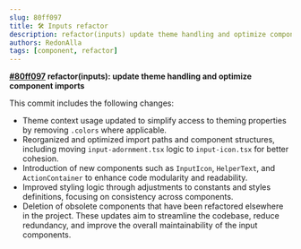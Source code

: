 ```yaml
---
slug: 80ff097
title: 🛠️ Inputs refactor
description: refactor(inputs) update theme handling and optimize component imports
authors: RedonAlla
tags: [component, refactor]
---
```


**[#80ff097](https://github.com/RedonAlla/flexnative/commit/80ff097) refactor(inputs): update theme handling and optimize component imports**

This commit includes the following changes:
- Theme context usage updated to simplify access to theming properties by removing `.colors` where applicable.
- Reorganized and optimized import paths and component structures, including moving `input-adornment.tsx` logic to `input-icon.tsx` for better cohesion.
- Introduction of new components such as `InputIcon`, `HelperText`, and `ActionContainer` to enhance code modularity and readability.
- Improved styling logic through adjustments to constants and styles definitions, focusing on consistency across components.
- Deletion of obsolete components that have been refactored elsewhere in the project.
These updates aim to streamline the codebase, reduce redundancy, and improve the overall maintainability of the input components.

